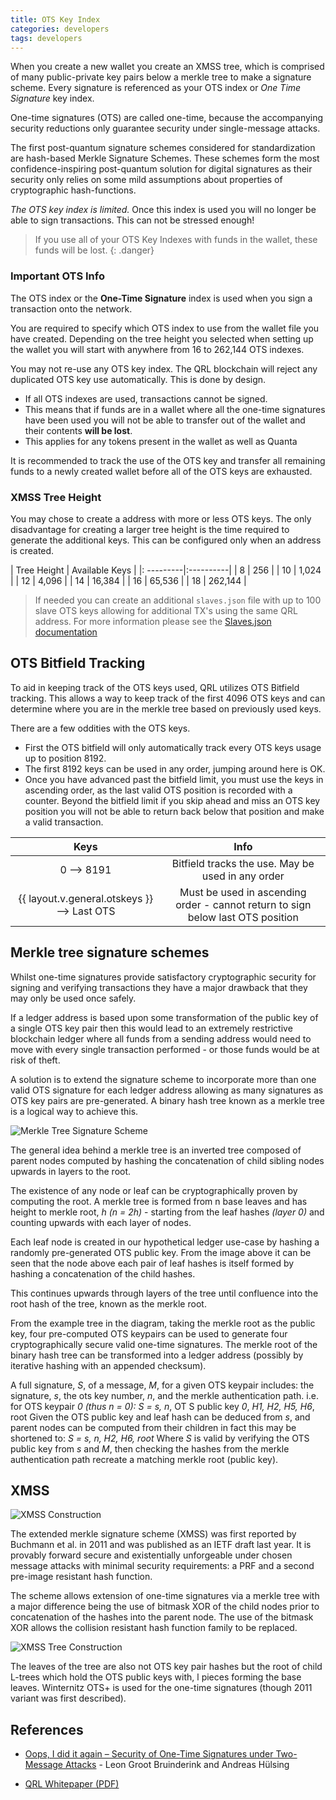 ```yaml
---
title: OTS Key Index
categories: developers
tags: developers
---
```


When you create a new wallet you create an XMSS tree, which is comprised of many public-private key pairs below a merkle tree to make a signature scheme. Every signature is referenced as your OTS index or *One Time Signature* key index. 

One-time signatures (OTS) are called one-time, because the accompanying security reductions only guarantee security under single-message attacks.


The first post-quantum signature schemes considered for standardization are hash-based Merkle Signature Schemes. These schemes form the most confidence-inspiring post-quantum solution for digital signatures as their security only relies on some mild assumptions about properties of cryptographic hash-functions.

*The OTS key index is limited.* Once this index is used you will no longer be able to sign transactions. This can not be stressed enough! 

> If you use all of your OTS Key Indexes with funds in the wallet, these funds will be lost.
{: .danger}


### Important OTS Info

The OTS index or the **One-Time Signature** index is used when you sign a transaction onto the network. 

You are required to specify which OTS index to use from the wallet file you have created. Depending on the tree height you selected when setting up the wallet you will start with anywhere from 16 to 262,144 OTS indexes. 

You may not re-use any OTS key index. The QRL blockchain will reject any duplicated OTS key use automatically. This is done by design. 

* If all OTS indexes are used, transactions cannot be signed.
* This means that if funds are in a wallet where all the one-time signatures have been used you will not be able to transfer out of the wallet and their contents **will be lost**.
* This applies for any tokens present in the wallet as well as Quanta

It is recommended to track the use of the OTS key and transfer all remaining funds to a newly created wallet before all of the OTS keys are exhausted.



### XMSS Tree Height

You may chose to create a address with more or less OTS keys. The only disadvantage for creating a larger tree height is the time required to generate the additional keys. This can be configured only when an address is created.


|  Tree Height | Available Keys |
|: ---------|:----------|
| 8  | 256 |
| 10 |  1,024 | 
| 12 |  4,096 |
| 14 |  16,384 | 
| 16 |  65,536 |
| 18 |  262,144 | 


> If needed you can create an additional `slaves.json` file with up to 100 slave OTS keys allowing for additional TX's using the same QRL address. For more information please see the [Slaves.json documentation](/wallet/slaves.json)



## OTS Bitfield Tracking

To aid in keeping track of the OTS keys used, QRL utilizes OTS Bitfield tracking. This allows a way to keep track of the first 4096 OTS keys and can determine where you are in the merkle tree based on previously used keys.

There are a few oddities with the OTS keys. 
* First the OTS bitfield will only automatically track every OTS keys usage up to position 8192.
* The first 8192 keys can be used in any order, jumping around here is OK. 
* Once you have advanced past the bitfield limit, you must use the keys in ascending order, as the last valid OTS position is recorded with a counter. Beyond the bitfield limit if you skip ahead and miss an OTS key position you will not be able to return back below that position and make a valid transaction.

| Keys | Info |
|:----:|:----:|
|0 --> 8191 | Bitfield tracks the use. May be used in any order |
| {{ layout.v.general.otskeys }} --> Last OTS | Must be used in ascending order - cannot return to sign below last OTS position |



## Merkle tree signature schemes

Whilst one-time signatures provide satisfactory cryptographic security for signing and verifying transactions they have a major drawback that they may only be used once safely. 

If a ledger address is based upon some transformation of the public key of a single OTS key pair then this would lead to an extremely restrictive blockchain ledger where all funds from a sending address would need to move with every single transaction performed - or those funds would be at risk of theft. 

A solution is to extend the signature scheme to incorporate more than one valid OTS signature for each ledger address allowing as many signatures as OTS key pairs are pre-generated. A binary hash tree known as a merkle tree is a logical way to achieve this.

![Merkle Tree Signature Scheme](/assets/developers/merkleTreeSig.png)

The general idea behind a merkle tree is an inverted tree composed of parent nodes computed by hashing the concatenation of child sibling nodes upwards in layers to the root. 

The existence of any node or leaf can be cryptographically proven by computing the root. A merkle tree is formed from n base leaves and has height to merkle root, *h (n = 2h)* - starting from the leaf hashes *(layer 0)* and counting upwards with each layer of nodes. 

Each leaf node is created in our hypothetical ledger use-case by hashing a randomly pre-generated OTS public key. From the image above it can be seen that the node above each pair of leaf hashes is itself formed by hashing a concatenation of the child hashes.

This continues upwards through layers of the tree until confluence into the root hash of the tree, known as
the merkle root.

From the example tree in the diagram, taking the merkle root as the public key, four pre-computed OTS keypairs can be used to generate four cryptographically secure valid one-time signatures. The merkle root of the binary hash tree can be transformed into a ledger address (possibly by iterative hashing with an appended checksum). 



A full signature, *S*, of a message, *M*, for a given OTS keypair includes: the signature, *s*, the ots key number, *n*, and the merkle authentication path. i.e. for OTS keypair *0 (thus n = 0): S = s, n*, OT S public key *0*, *H1, H2, H5, H6*, root Given the OTS public key and leaf hash can be deduced from *s*, and parent nodes can be computed from their children in fact this may be shortened to: *S = s, n, H2, H6, root* Where *S* is valid by verifying the OTS public key from *s* and *M*, then checking the hashes from the merkle authentication path recreate a matching merkle root (public key).


## XMSS

![XMSS Construction](/assets/developers/XMSSconstruction.png)

The extended merkle signature scheme (XMSS) was first reported by Buchmann et al. in 2011 and was published as an IETF draft last year. It is provably forward secure and existentially unforgeable under chosen message attacks with minimal security requirements: a PRF and a second pre-image resistant hash function. 

The scheme allows extension of one-time signatures via a merkle tree with a major difference being the use of bitmask XOR of the child nodes prior to concatenation of the hashes into the parent node. The use of the bitmask XOR allows the collision resistant hash function family to be replaced.

![XMSS Tree Construction](/assets/developers/XMSStreeConstruction.png)

The leaves of the tree are also not OTS key pair hashes but the root of child L-trees which hold the OTS public keys with, l pieces forming the base leaves. Winternitz OTS+ is used for the one-time signatures (though 2011 variant was first described).


## References
* [Oops, I did it again – Security of One-Time Signatures under Two-Message Attacks](https://eprint.iacr.org/2016/1042.pdf) - Leon Groot Bruinderink and Andreas Hülsing 

* [QRL Whitepaper (PDF)](https://github.com/theQRL/Whitepaper/blob/master/QRL_whitepaper.pdf)
